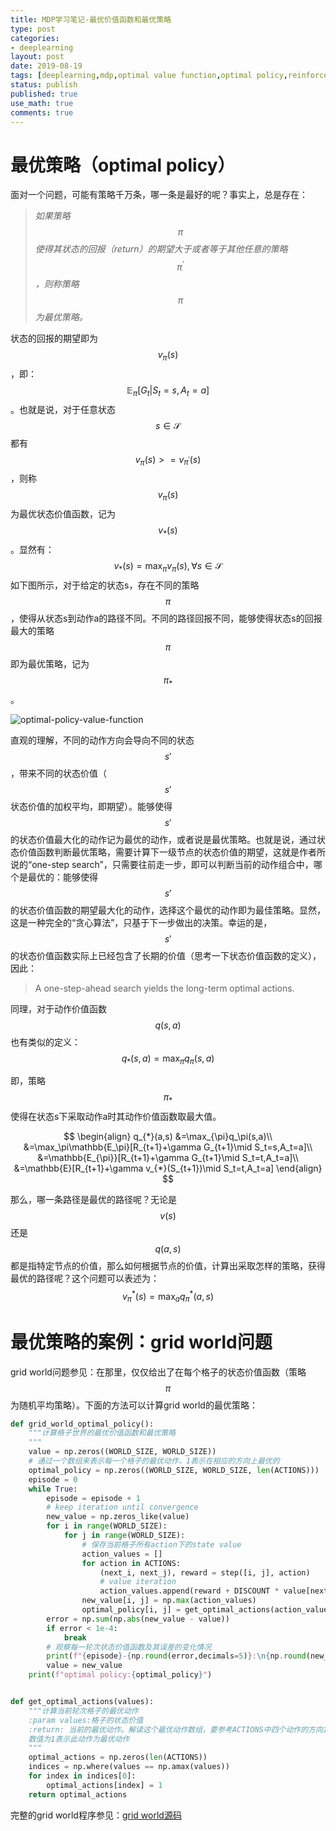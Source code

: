 ```yaml
---
title: MDP学习笔记-最优价值函数和最优策略
type: post
categories:
- deeplearning
layout: post
date: 2019-08-19
tags: [deeplearning,mdp,optimal value function,optimal policy,reinforcement learning,grid world]
status: publish
published: true
use_math: true
comments: true
---
```


# 最优策略（optimal policy）

面对一个问题，可能有策略千万条，哪一条是最好的呢？事实上，总是存在：

> *如果策略$$\pi$$使得其状态的回报（return）的期望大于或者等于其他任意的策略$$\pi^{'}$$，则称策略$$\pi$$为最优策略。*

状态的回报的期望即为$$v_{\pi}(s)$$，即：$$\mathbb{E}_{\pi}[G_t|S_t=s,A_t=a]$$。也就是说，对于任意状态$$s\in\mathcal{S}$$都有$$v_{\pi}(s)>=v_{\pi^{'}}(s)$$，则称$$v_{\pi}(s)$$为最优状态价值函数，记为$$v_*(s)$$。显然有：
$$
v_*(s)=\max_{\pi}v_{\pi}(s), \forall s\in\mathcal{S}
$$
如下图所示，对于给定的状态s，存在不同的策略$$\pi$$，使得从状态s到动作a的路径不同。不同的路径回报不同，能够使得状态s的回报最大的策略$$\pi$$即为最优策略，记为$$\pi_*$$。

![optimal-policy-value-function](https://github.com/subaochen/subaochen.github.io/raw/master/images/rl/mdp/optimal-policy-value-function.png)

直观的理解，不同的动作方向会导向不同的状态$$s'$$，带来不同的状态价值（$$s'$$状态价值的加权平均，即期望）。能够使得$$s'$$的状态价值最大化的动作记为最优的动作，或者说是最优策略。也就是说，通过状态价值函数判断最优策略，需要计算下一级节点的状态价值的期望，这就是作者所说的“one-step search”，只需要往前走一步，即可以判断当前的动作组合中，哪个是最优的：能够使得$$s'$$的状态价值函数的期望最大化的动作，选择这个最优的动作即为最佳策略。显然，这是一种完全的“贪心算法”，只基于下一步做出的决策。幸运的是，$$s'$$的状态价值函数实际上已经包含了长期的价值（思考一下状态价值函数的定义），因此：

> A one-step-ahead search yields the long-term optimal actions.

同理，对于动作价值函数$$q(s,a)$$也有类似的定义：
$$
q_{*}(s,a)=\max_{\pi}q_{\pi}(s,a)
$$

即，策略$$\pi_{*}$$使得在状态s下采取动作a时其动作价值函数取最大值。

$$
\begin{align}
q_{*}(a,s)
&=\max_{\pi}q_\pi(s,a)\\
&=\max_\pi\mathbb{E_\pi}[R_{t+1}+\gamma G_{t+1}\mid S_t=s,A_t=a]\\
&=\mathbb{E_{\pi}}[R_{t+1}+\gamma G_{t+1}\mid S_t=t,A_t=a]\\
&=\mathbb{E}[R_{t+1}+\gamma v_{*}(S_{t+1})\mid S_t=t,A_t=a]
\end{align}
$$



那么，哪一条路径是最优的路径呢？无论是$$v(s)$$还是$$q(a,s)$$都是指特定节点的价值，那么如何根据节点的价值，计算出采取怎样的策略，获得最优的路径呢？这个问题可以表述为：
$$
v_{\pi}^{*}(s)=\max_{a}q^{*}_{\pi}(a,s)
$$

# 最优策略的案例：grid world问题

grid world问题参见：在那里，仅仅给出了在每个格子的状态价值函数（策略$$\pi$$为随机平均策略）。下面的方法可以计算grid world的最优策略：

```python
def grid_world_optimal_policy():
    """计算格子世界的最优价值函数和最优策略
    """
    value = np.zeros((WORLD_SIZE, WORLD_SIZE))
    # 通过一个数组来表示每一个格子的最优动作，1表示在相应的方向上最优的
    optimal_policy = np.zeros((WORLD_SIZE, WORLD_SIZE, len(ACTIONS)))
    episode = 0
    while True:
        episode = episode + 1
        # keep iteration until convergence
        new_value = np.zeros_like(value)
        for i in range(WORLD_SIZE):
            for j in range(WORLD_SIZE):
                # 保存当前格子所有action下的state value
                action_values = []
                for action in ACTIONS:
                    (next_i, next_j), reward = step([i, j], action)
                    # value iteration
                    action_values.append(reward + DISCOUNT * value[next_i, next_j])
                new_value[i, j] = np.max(action_values)
                optimal_policy[i, j] = get_optimal_actions(action_values)
        error = np.sum(np.abs(new_value - value))
        if error < 1e-4:
            break
        # 观察每一轮次状态价值函数及其误差的变化情况
        print(f"{episode}-{np.round(error,decimals=5)}:\n{np.round(new_value,decimals=2)}")
        value = new_value
    print(f"optimal policy:{optimal_policy}")


def get_optimal_actions(values):
    """计算当前轮次格子的最优动作
    :param values:格子的状态价值
    :return: 当前的最优动作。解读这个最优动作数组，要参考ACTIONS中四个动作的方向定义，
    数值为1表示此动作为最优动作
    """
    optimal_actions = np.zeros(len(ACTIONS))
    indices = np.where(values == np.amax(values))
    for index in indices[0]:
        optimal_actions[index] = 1
    return optimal_actions
```

完整的grid world程序参见：[grid world源码](https://raw.githubusercontent.com/subaochen/subaochen.github.io/master/resources/grid_world.py)